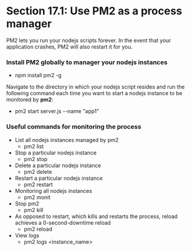 # Section 17.1: Use PM2 as a process manager

PM2 lets you run your nodejs scripts forever. In the event that your application 
crashes, PM2 will also restart it for you.

### Install PM2 globally to manager your nodejs instances
- npm install pm2 -g

Navigate to the directory in which your nodejs script resides and run the following 
command each time you want to start a nodejs instance to be monitored by **pm2**:

- pm2 start server.js --name "app1"

### Useful commands for monitoring the process
- List all nodejs instances managed by pm2
  - pm2 list
- Stop a particular nodejs instance
  - pm2 stop <instance named>
- Delete a particular nodejs instance
  - pm2 delete <instance name>
- Restart a particular nodejs instance
  - pm2 restart <instance name>
- Monitoring all nodejs instances
  - pm2 monit
- Stop pm2
  - pm2 kill
- As opposed to restart, which kills and restarts the process, reload achieves a 0-second-downtime reload
  - pm2 reload <instance name>
- View logs
  - pm2 logs <instance_name>